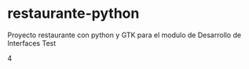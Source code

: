 # restaurante-python
Proyecto restaurante con python y GTK para el modulo de Desarrollo de Interfaces
Test 

4
